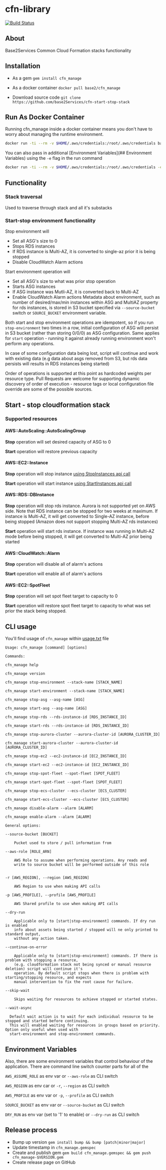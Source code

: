 # cfn-library

[![Build Status](https://travis-ci.org/base2Services/cfn-start-stop-stack.svg?branch=develop)](https://travis-ci.org/base2Services/cfn-start-stop-stack)

## About

Base2Services Common Cloud Formation stacks functionality

## Installation

- As a gem `gem install cfn_manage`

- As a docker container `docker pull base2/cfn_manage`

- Download source code `git clone https://github.com/base2Services/cfn-start-stop-stack`

## Run As Docker Container

Running cfn_manage inside a docker container means you don't have to worry about
managing the runtime environment.

```bash
docker run -ti --rm -v $HOME/.aws/credentials:/root/.aws/credentials base2/cfn_manage
```

You can also pass in additional [Environment Variables](## Environment Variables) using the `-e` flag in the run command

```bash
docker run -ti --rm -v $HOME/.aws/credentials:/root/.aws/credentials -e AWS_REGION=us-east-1 base2/cfn_manage
```

## Functionality

### Stack traversal

Used to traverse through stack and all it's substacks

### Start-stop environment functionality

Stop environment will

- Set all ASG's size to 0
- Stops RDS instances
- If RDS instance is Multi-AZ, it is converted to single-az prior it
  is being stopped
- Disable CloudWatch Alarm actions

Start environment operation will

- Set all ASG's size to what was prior stop operation
- Starts ASG instances
- If ASG instance was Mutli-AZ, it is converted back to Multi-AZ
- Enable CloudWatch Alarm actions
Metadata about environment, such as number of desired/max/min instances within ASG and MultiAZ property
for rds instances, is stored in S3 bucket specified via `--source-bucket` switch or `SOURCE_BUCKET` environment
variable.

Both start and stop environment operations are idempotent, so if you run `stop-environment`
two times in a row, initial configuration of ASG will persist in S3 bucket (rather than storing 0/0/0) as ASG configuration.
Same applies for `start` operation - running it against already running environment won't perform any operations.

In case of some configuration data being lost, script will continue and work with existing data (e.g data about asgs
removed from S3, but rds data persists will results in RDS instances being started)

Order of operations is supported at this point as hardcoded weights per resource type. Pull Requests are welcome
for supporting dynamic discovery of order of execution - resource tags or local configuration file override are some of
the possible sources.


## Start - stop cloudformation stack

### Supported resources

#### AWS::AutoScaling::AutoScalingGroup

**Stop** operation will set desired capacity of ASG to 0

**Start** operation will restore previous capacity

#### AWS::EC2::Instance

**Stop** operation will stop instance [using StopInstances api call](https://docs.aws.amazon.com/AWSEC2/latest/APIReference/API_StopInstances.html)

**Start** operation will start instance [using StartInstances api call](https://docs.aws.amazon.com/AWSEC2/latest/APIReference/API_StartInstances.html)


#### AWS::RDS::DBInstance

**Stop** operation will stop rds instance. Aurora is not supported yet on AWS side. Note that RDS instance can be stopped
for two weeks at maximum. If instance is Multi-AZ, it will get converted to Single-AZ instance, before being stopped
(Amazon does not support stopping Multi-AZ rds instances)


**Start** operation will start rds instance. If instance was running in Multi-AZ mode before being stopped,
it will get converted to Multi-AZ prior being started

#### AWS::CloudWatch::Alarm

**Stop** operation will disable all of alarm's actions

**Start** operation will enable all of alarm's actions

#### AWS::EC2::SpotFleet

**Stop** operation will set spot fleet target to capacity to 0

**Start** operation will restore spot fleet target to capacity to what was set prior the stack being stopped.

## CLI usage

You'll find usage of `cfn_manage` within [usage.txt](bin/usage.txt) file

```
Usage: cfn_manage [command] [options]

Commands:

cfn_manage help

cfn_manage version

cfn_manage stop-environment --stack-name [STACK_NAME]

cfn_manage start-environment --stack-name [STACK_NAME]

cfn_manage stop-asg --asg-name [ASG]

cfn_manage start-asg --asg-name [ASG]

cfn_manage stop-rds --rds-instance-id [RDS_INSTANCE_ID]

cfn_manage start-rds --rds-instance-id [RDS_INSTANCE_ID]

cfn_manage stop-aurora-cluster --aurora-cluster-id [AURORA_CLUSTER_ID]

cfn_manage start-aurora-cluster --aurora-cluster-id [AURORA_CLUSTER_ID]

cfn_manage stop-ec2 --ec2-instance-id [EC2_INSTANCE_ID]

cfn_manage start-ec2 --ec2-instance-id [EC2_INSTANCE_ID]

cfn_manage stop-spot-fleet --spot-fleet [SPOT_FLEET]

cfn_manage start-spot-fleet --spot-fleet [SPOT_FLEET]

cfn_manage stop-ecs-cluster --ecs-cluster [ECS_CLUSTER]

cfn_manage start-ecs-cluster --ecs-cluster [ECS_CLUSTER]

cfn_manage disable-alarm --alarm [ALARM]

cfn_manage enable-alarm --alarm [ALARM]

General options:

--source-bucket [BUCKET]

    Pucket used to store / pull information from

--aws-role [ROLE_ARN]

    AWS Role to assume when performing operations. Any reads and
    write to source bucket will be performed outside of this role


-r [AWS_REGION], --region [AWS_REGION]

    AWS Region to use when making API calls

-p [AWS_PROFILE], --profile [AWS_PROFILE]

    AWS Shared profile to use when making API calls

--dry-run

    Applicable only to [start|stop-environment] commands. If dry run is enabled
    info about assets being started / stopped will ne only printed to standard output,
    without any action taken.

--continue-on-error

    Applicable only to [start|stop-environment] commands. If there is problem with stopping a resource,
    (e.g. cloudformation stack not being synced or manual resource deletion) script will continue it's
    operation. By default script stops when there is problem with starting/stopping resource, and expects
    manual intervention to fix the root cause for failure.

--skip-wait

    Skips waiting for resources to achieve stopped or started states.

--wait-async

  Default wait action is to wait for each individual resource to be stopped and started before continuing.
  This will enabled waiting for resources in groups based on priority. Option only useful when used with
  start-environment and stop-environment commands.

```

## Environment Variables

Also, there are some environment variables that control behaviour of the application.
There are command line switch counter parts for all of the

`AWS_ASSUME_ROLE` as env var or `--aws-role` as CLI switch

`AWS_REGION` as env car or `-r`, `--region` as CLI switch

`AWS_PROFILE` as env var or `-p`, `--profile` as CLI switch

`SOURCE_BUCKET` as env var or `--source-bucket` as CLI switch

`DRY_RUN` as env var (set to '1' to enable) or `--dry-run` as CLI switch

## Release process

 - Bump up version `gem install bump && bump [patch|minor|major]`
 - Update timestamp in `cfn_manage.gemspec`
 - Create and publish gem `gem build cfn_manage.gemspec && gem push cfn_manage-$VERSION.gem`
 - Create release page on GitHub
